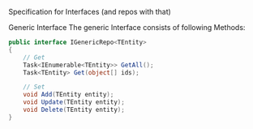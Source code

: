 Specification for Interfaces (and repos with that)

Generic Interface
The generic Interface consists of following Methods:

```C#
public interface IGenericRepo<TEntity>
{
    // Get
    Task<IEnumerable<TEntity>> GetAll();
    Task<TEntity> Get(object[] ids);

    // Set
    void Add(TEntity entity);
    void Update(TEntity entity);
    void Delete(TEntity entity);
}
```

